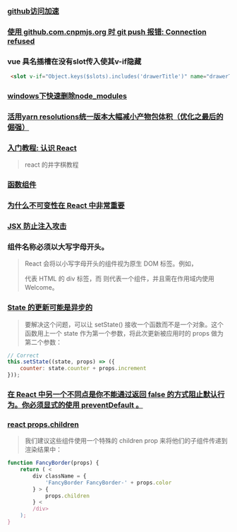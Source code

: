 ### [github访问加速](https://zhuanlan.zhihu.com/p/75994966)

### [使用 github.com.cnpmjs.org 时 git push 报错: Connection refused](https://blog.csdn.net/qq_33567644/article/details/112282618)

### vue 具名插槽在没有slot传入使其v-if隐藏

```html
 <slot v-if="Object.keys($slots).includes('drawerTitle')" name="drawerTitle"></slot>
```

### [windows下快速删除node_modules](https://www.cnblogs.com/yeminglong/p/12620473.html)

### [活用yarn resolutions统一版本大幅减小产物包体积（优化之最后的倔强）](https://blog.csdn.net/qq_21567385/article/details/112644629)

### [入门教程: 认识 React](https://react.docschina.org/tutorial/tutorial.html)

> react 的井字棋教程

### [函数组件](https://react.docschina.org/tutorial/tutorial.html#function-components)

### [为什么不可变性在 React 中非常重要](https://react.docschina.org/tutorial/tutorial.html#why-immutability-is-important)

### [JSX 防止注入攻击](https://react.docschina.org/docs/introducing-jsx.html#jsx-prevents-injection-attacks)

### 组件名称必须以大写字母开头。

> React 会将以小写字母开头的组件视为原生 DOM 标签。例如，<div /> 代表 HTML 的 div 标签，而 <Welcome /> 则代表一个组件，并且需在作用域内使用 Welcome。

### [State 的更新可能是异步的](https://react.docschina.org/docs/state-and-lifecycle.html#state-updates-may-be-asynchronous)

> 要解决这个问题，可以让 setState() 接收一个函数而不是一个对象。这个函数用上一个 state 作为第一个参数，将此次更新被应用时的 props 做为第二个参数：

```js
// Correct
this.setState((state, props) => ({
    counter: state.counter + props.increment
}));
```

### [在 React 中另一个不同点是你不能通过返回 false 的方式阻止默认行为。你必须显式的使用 preventDefault 。](https://react.docschina.org/docs/handling-events.html)

### [react props.children ](https://react.docschina.org/docs/composition-vs-inheritance.html#containment)

> 我们建议这些组件使用一个特殊的 children prop 来将他们的子组件传递到渲染结果中：

```js
function FancyBorder(props) {
    return ( <
        div className = {
            'FancyBorder FancyBorder-' + props.color
        } > {
            props.children
        } <
        /div>
    );
}
```
